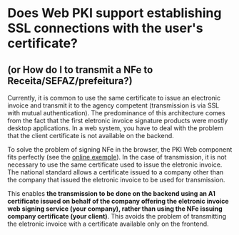 ﻿# Does Web PKI support establishing SSL connections with the user's certificate?

## (or How do I to transmit a NFe to Receita/SEFAZ/prefeitura?)

Currently, it is common to use the same certificate to issue an electronic invoice and transmit it to the agency competent 
(transmission is via SSL with mutual authentication). The predominance of this architecture comes from the fact 
that the first eletronic invoice signature products were mostly desktop applications. In a web system, you have to deal with 
the problem that the client certificate is not available on the backend.

To solve the problem of signing NFe in the browser, the PKI Web component fits perfectly (see the
[online exemple](https://www.lacunasoftware.com/en/DemoRestPKI/nfeSignature)). In the case of transmission, it is not 
necessary to use the same certificate used to issue the eletronic invoice. The national standard allows a certificate issued 
to a company other than the company that issued the eletronic invoice to be used for transmission.

This enables **the transmission to be done on the backend using an A1 certificate issued on behalf of the company offering the eletronic invoice web signing service (your company), rather than using the NFe issuing company certificate (your client)**. This avoids the problem of transmitting the eletronic invoice with a certificate available only on the frontend.
